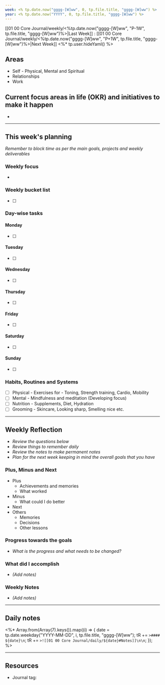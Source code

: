 ```yaml
---
week: <% tp.date.now("gggg-[W]ww", 0, tp.file.title, "gggg-[W]ww") %>
year: <% tp.date.now("YYYY", 0, tp.file.title, "gggg-[W]ww") %>
---
```

[[01 00 Core Journal/weekly/<%tp.date.now("gggg-[W]ww", "P-1W", tp.file.title, "gggg-[W]ww")%>|Last Week]] : [[01 00 Core Journal/weekly/<%tp.date.now("gggg-[W]ww", "P+1W", tp.file.title, "gggg-[W]ww")%>|Next Week]]
<%* tp.user.hideYaml() %>
## Areas
- Self - Physical, Mental and Spiritual 
- Relationships 
- Work

## Current focus areas in life (OKR) and initiatives to make it happen 
- 

---
## This week's planning 
*Remember to block time as per the main goals, projects and weekly deliverables* 
### Weekly focus 
- 

### Weekly bucket list 
- [ ] 
### Day-wise tasks 
#### Monday 
- [ ] 
#### Tuesday 
- [ ] 
#### Wednesday 
- [ ] 
#### Thursday 
- [ ] 
#### Friday 
- [ ] 
#### Saturday
- [ ] 
#### Sunday 
- [ ] 

### Habits, Routines and Systems
- [ ] Physical - Exercises for - Toning, Strength training, Cardio, Mobility 
- [ ] Mental - Mindfulness and meditation (Developing focus)
- [ ] Nutrition - Supplements, Diet, Hydration 
- [ ] Grooming - Skincare, Looking sharp, Smelling nice etc. 

---
## Weekly Reflection
- *Review the questions below* 
- *Review things to remember daily* 
- *Review the notes to make permanent notes*
- *Plan for the next week keeping in mind the overall goals that you have*

### Plus, Minus and Next 
- Plus 
	- Achievements and memories 
	- What worked
- Minus 
	- What could I do better 
- Next
- Others
	- Memories
	- Decisions
	- Other lessons 

### Progress towards the goals 
- *What is the progress and what needs to be changed?* 

### What did I accomplish 
- *(Add notes)*

### Weekly Notes
- *(Add notes)*

---
## Daily notes
<%*
Array.from(Array(7).keys()).map((i) => {
  date = tp.date.weekday("YYYY-MM-DD", i, tp.file.title, "gggg-[W]ww");
  tR += `>#### ${date}\n`;
  tR += `>![[01 00 Core Journal/daily/${date}#Notes]]\n\n`;
});
%>

---
## Resources

- Journal tag: 

